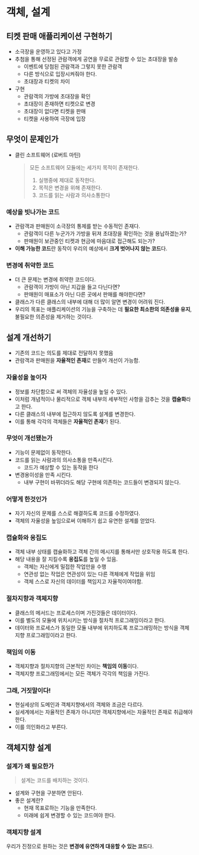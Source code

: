 # 객체, 설계

## 티켓 판매 애플리케이션 구현하기

- 소극장을 운영하고 있다고 가정
- 추첨을 통해 선정된 관람객에게 공연을 무료로 관람할 수 있는 초대장을 발송
  - 이벤트에 당첨된 관람객과 그렇지 못한 관람객
  - 다른 방식으로 입장시켜줘야 한다.
  - 초대장과 티켓의 차이
- 구현
  - 관람객의 가방에 초대장을 확인
  - 초대장이 존재하면 티켓으로 변경
  - 초대장이 없다면 티켓을 판매
  - 티켓을 사용하여 극장에 입장

## 무엇이 문제인가

- 클린 소프트웨어 (로버트 마틴)

  > 모든 소프트웨어 모듈에는 세가지 목적이 존재한다.
  >
  > 1. 실행중에 제대로 동작한다.
  > 2. 목적은 변경을 위해 존재한다.
  > 3. 코드를 읽는 사람과 의사소통한다

### 예상을 빗나가는 코드

- 관람객과 판매원이 소극장의 통제를 받는 수동적인 존재다.
  - 관람객이 다른 누군가가 가방을 뒤져 초대장을 확인하는 것을 용납하겠는가?
  - 판매원이 보관중인 티켓과 현금에 마음대로 접근해도 되는가?
- **이해 가능한 코드**란 동작이 우리의 예상에서 **크게 벗어나지 않는 코드**다.

### 변경에 취약한 코드

- 더 큰 문제는 변경에 취약한 코드이다.
  - 관람객이 가방이 아닌 지갑을 들고 다닌다면?
  - 판매원이 매표소가 아닌 다른 곳에서 판매를 해야한다면?
- 클래스가 다른 클래스의 내부에 대해 더 많이 알면 변경이 어려워 진다.
- 우리의 목표는 애플리케이션의 기능을 구축하는 데 **필요한 최소한의 의존성을 유지**, 불필요한 의존성을 제거하는 것이다.

## 설계 개선하기

- 기존의 코드는 의도를 제대로 전달하지 못했음
- 관람객과 판매원을 **자율적인 존재**로 만들어 개선이 가능함.

### 자율성을 높이자

- 정보를 차단함으로 써 객체의 자율성을 높일 수 있다.
- 이처럼 개념적이나 물리적으로 객체 내부의 세부적인 사항을 감추는 것을 **캡슐화**라고 한다.
- 다른 클래스의 내부에 접근하지 않도록 설계를 변경한다.
- 이를 통해 각각의 객체들은 **자율적인 존재**가 된다.

### 무엇이 개선됐는가

- 기능이 문제없이 동작한다.
- 코드를 읽는 사람과의 의사소통을 만족시킨다.
  - 코드가 예상할 수 있는 동작을 한다
- 변경용이성을 만족 시킨다.
  - 내부 구현이 바뀌더라도 해당 구현에 의존하는 코드들이 변경되지 않는다.

### 어떻게 한것인가

- 자기 자신의 문제를 스스로 해결하도록 코드를 수정하였다.
- 객체의 자율성을 높임으로써 이해하기 쉽고 유연한 설계를 얻었다.

### 캡슐화와 응집도

- 객체 내부 상태를 캡슐화하고 객체 간의 메시지를 통해서만 상호작용 하도록 한다.
- 해당 내용을 잘 지킬수록 **응집도**를 높일 수 있음.
  - 객체는 자신에게 밀접한 작업만을 수행
  - 연관성 없는 작업은 연관성이 있는 다른 객체에게 작업을 위임
  - 객체 스스로 자신의 데이터를 책임지고 자율적이여야함.

### 절차지향과 객체지향

- 클래스의 메서드는 프로세스이며 가진것들은 데이터이다.
- 이를 별도의 모듈에 위치시키는 방식을 절차적 프로그래밍이라고 한다.
- 데이터와 프로세스가 동일한 모듈 내부에 위치하도록 프로그래밍하는 방식을 객체지향 프로그래밍이라고 한다.

### 책임의 이동

- 객체지향과 절차지향의 근본적인 차이는 **책임의 이동**이다.
- 객체지향 프로그래밍에서는 모든 객체가 각각의 책임을 가진다.

### 그래, 거짓말이다!

- 현실세상의 도메인과 객체지향에서의 객체와 조금은 다르다.
- 실세계에서는 자율적인 존재가 아니지만 객체지향에서는 자율적인 존재로 취급해야한다.
- 이를 의인화라고 부른다.

## 객체지향 설계

### 설계가 왜 필요한가

> 설계는 코드를 배치하는 것이다.

- 설계와 구현을 구분하면 안된다.
- 좋은 설계란?
  - 현재 목표로하는 기능을 만족한다.
  - 미래에 쉽게 변경할 수 있는 코드여야 한다.

### 객체지향 설계

우리가 진정으로 원하는 것은 **변경에 유연하게 대응할 수 있는 코드**다.